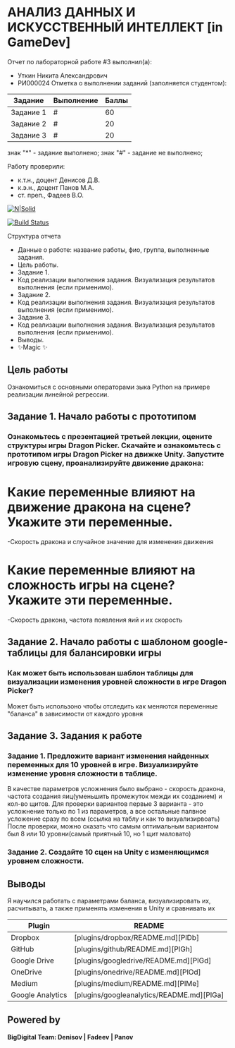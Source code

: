 # АНАЛИЗ ДАННЫХ И ИСКУССТВЕННЫЙ ИНТЕЛЛЕКТ [in GameDev]
Отчет по лабораторной работе #3 выполнил(а):
- Уткин Никита Александрович
- РИ000024
Отметка о выполнении заданий (заполняется студентом):

| Задание | Выполнение | Баллы |
| ------ | ------ | ------ |
| Задание 1 | # | 60 |
| Задание 2 | # | 20 |
| Задание 3 | # | 20 |

знак "*" - задание выполнено; знак "#" - задание не выполнено;

Работу проверили:
- к.т.н., доцент Денисов Д.В.
- к.э.н., доцент Панов М.А.
- ст. преп., Фадеев В.О.

[![N|Solid](https://cldup.com/dTxpPi9lDf.thumb.png)](https://nodesource.com/products/nsolid)

[![Build Status](https://travis-ci.org/joemccann/dillinger.svg?branch=master)](https://travis-ci.org/joemccann/dillinger)

Структура отчета

- Данные о работе: название работы, фио, группа, выполненные задания.
- Цель работы.
- Задание 1.
- Код реализации выполнения задания. Визуализация результатов выполнения (если применимо).
- Задание 2.
- Код реализации выполнения задания. Визуализация результатов выполнения (если применимо).
- Задание 3.
- Код реализации выполнения задания. Визуализация результатов выполнения (если применимо).
- Выводы.
- ✨Magic ✨

## Цель работы
Ознакомиться с основными операторами зыка Python на примере реализации линейной регрессии.

## Задание 1. Начало работы с прототипом
### Ознакомьтесь с презентацией третьей лекции, оцените структуры игры Dragon Picker. Скачайте и ознакомьтесь с прототипом игры Dragon Picker на движке Unity. Запустите игровую сцену, проанализируйте движение дракона:

# Какие переменные влияют на движение дракона на сцене? Укажите эти переменные.
-Скорость дракона и случайное значение для изменения движения
# Какие переменные влияют на сложность игры на сцене? Укажите эти переменные.
-Скорость дракона, частота появления яий и их скорость

## Задание 2. Начало работы с шаблоном google-таблицы для балансировки игры
### Как может быть использован шаблон таблицы для визуализации изменения уровней сложности в игре Dragon Picker?
Может быть использоно чтобы отследить как меняются переменные "баланса" в зависимости от каждого уровня

## Задание 3. Задания к работе
### Задание 1. Предложите вариант изменения найденных переменных для 10 уровней в игре. Визуализируйте изменение уровня сложности в таблице. 
В качестве параметров усложнения было выбрано - скорость дракона, частота создания яиц(уменьшить промежуток межди их созданием) и кол-во щитов. Для проверки вариантов первые 3 варианта - это усложнение только по 1 из параметров, а все остальные палвное усложение сразу по всем
(ссылка на таблу и как то визуализирвоать)
После проверки, можно сказать что самым оптимальным вариантом был 8 или 10 уровни(самый приятный 10, но 1 щит маловато)
### Задание 2. Создайте 10 сцен на Unity с изменяющимся уровнем сложности.

## Выводы

Я научился работать с параметрами баланса, визуализировать их, расчитывать, а также применять изменения в Unity и сравнивать их

| Plugin | README |
| ------ | ------ |
| Dropbox | [plugins/dropbox/README.md][PlDb] |
| GitHub | [plugins/github/README.md][PlGh] |
| Google Drive | [plugins/googledrive/README.md][PlGd] |
| OneDrive | [plugins/onedrive/README.md][PlOd] |
| Medium | [plugins/medium/README.md][PlMe] |
| Google Analytics | [plugins/googleanalytics/README.md][PlGa] |

## Powered by

**BigDigital Team: Denisov | Fadeev | Panov**
